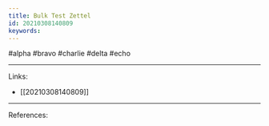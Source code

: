 ```yaml
---
title: Bulk Test Zettel
id: 20210308140809
keywords:
---
```

#alpha #bravo #charlie #delta #echo

---
Links:

- [[20210308140809]]

---
References:
